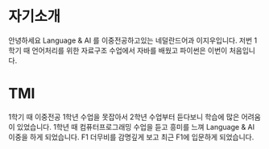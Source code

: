 # 자기소개

안녕하세요 Language & AI 를 이중전공하고있는 네덜란드어과 이지우입니다.
저번 1학기 때 언어처리를 위한 자료구조 수업에서 자바를 배웠고 파이썬은 이번이 처음입니다.

# TMI
1학기 때 이중전공 1학년 수업을 못잡아서 2학년 수업부터 듣다보니 학습에 많은 어려움이 있었습니다.
1학년 때 컴퓨터프로그래밍 수업을 듣고 흥미를 느껴 Language & AI 이중을 하게 되었습니다.
F1 더무비를 감명깊게 보고 최근 F1에 입문하게 되었습니다. 
